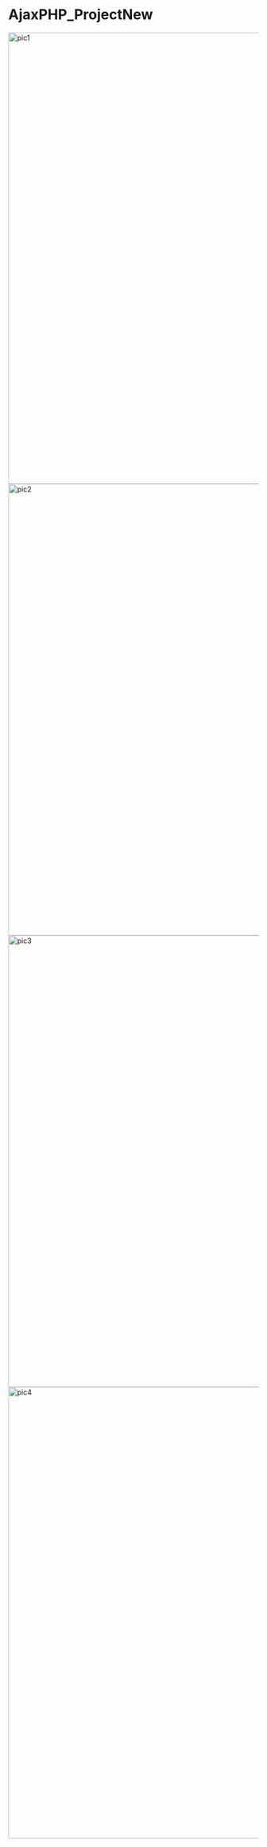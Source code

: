 # AjaxPHP_ProjectNew


<img width="907" alt="pic1" src="https://user-images.githubusercontent.com/76140789/205214170-91656cc9-b837-464e-a9ba-9fa06966f117.png">

<img width="907" alt="pic2" src="https://user-images.githubusercontent.com/76140789/205214181-c17e0cac-d579-4db0-b95c-8e9cf281824c.png">

<img width="907" alt="pic3" src="https://user-images.githubusercontent.com/76140789/205214186-d0a635e0-02c6-4a7b-9cba-a6317ea99df1.png">

<img width="907" alt="pic4" src="https://user-images.githubusercontent.com/76140789/205214193-e77dbf69-4fb6-4d23-b784-1cf63036b460.png">
